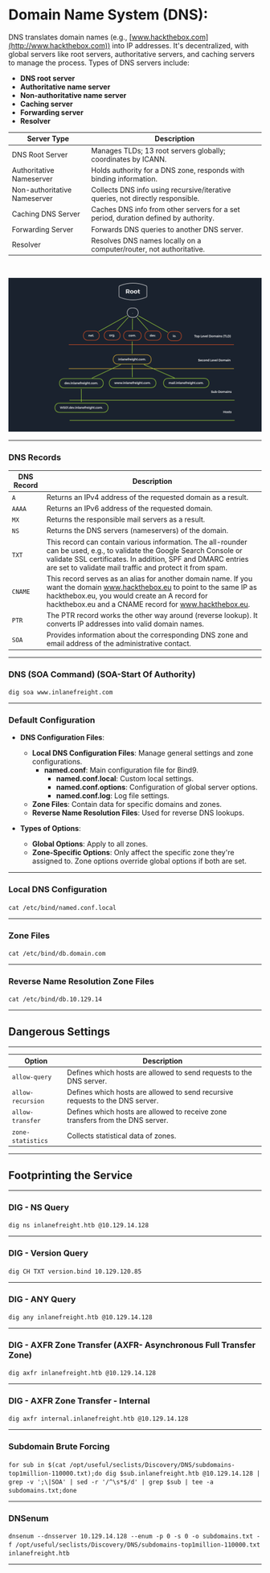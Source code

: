 # Domain Name System (DNS):

DNS translates domain names (e.g., [www.hackthebox.com](http://www.hackthebox.com)) into IP addresses. It's decentralized, with global servers like root servers, authoritative servers, and caching servers to manage the process. Types of DNS servers include:

- **DNS root server**
- **Authoritative name server**
- **Non-authoritative name server**
- **Caching server**
- **Forwarding server**
- **Resolver**

| **Server Type** | **Description** |
| --- | --- |
| DNS Root Server | Manages TLDs; 13 root servers globally; coordinates by ICANN. |
| Authoritative Nameserver | Holds authority for a DNS zone, responds with binding information. |
| Non-authoritative Nameserver | Collects DNS info using recursive/iterative queries, not directly responsible. |
| Caching DNS Server | Caches DNS info from other servers for a set period, duration defined by authority. |
| Forwarding Server | Forwards DNS queries to another DNS server. |
| Resolver | Resolves DNS names locally on a computer/router, not authoritative. |

&nbsp;

![ac2eeabe3a88e5aa18a8984abdb9d743.png](../_resources/ac2eeabe3a88e5aa18a8984abdb9d743.png)

* * *

### DNS Records

| **DNS Record** | **Description** |
| --- | --- |
| `A` | Returns an IPv4 address of the requested domain as a result. |
| `AAAA` | Returns an IPv6 address of the requested domain. |
| `MX` | Returns the responsible mail servers as a result. |
| `NS` | Returns the DNS servers (nameservers) of the domain. |
| `TXT` | This record can contain various information. The all-rounder can be used, e.g., to validate the Google Search Console or validate SSL certificates. In addition, SPF and DMARC entries are set to validate mail traffic and protect it from spam. |
| `CNAME` | This record serves as an alias for another domain name. If you want the domain www.hackthebox.eu to point to the same IP as hackthebox.eu, you would create an A record for hackthebox.eu and a CNAME record for www.hackthebox.eu. |
| `PTR` | The PTR record works the other way around (reverse lookup). It converts IP addresses into valid domain names. |
| `SOA` | Provides information about the corresponding DNS zone and email address of the administrative contact. |

* * *

### DNS (SOA Command) (SOA-Start Of Authority)

`dig soa www.inlanefreight.com`

* * *

### Default Configuration

- **DNS Configuration Files**:
    
    - **Local DNS Configuration Files**: Manage general settings and zone configurations.
        - **named.conf**: Main configuration file for Bind9.
            - **named.conf.local**: Custom local settings.
            - **named.conf.options**: Configuration of global server options.
            - **named.conf.log**: Log file settings.
    - **Zone Files**: Contain data for specific domains and zones.
    - **Reverse Name Resolution Files**: Used for reverse DNS lookups.
- **Types of Options**:
    
    - **Global Options**: Apply to all zones.
    - **Zone-Specific Options**: Only affect the specific zone they're assigned to. Zone options override global options if both are set.

* * *

### Local DNS Configuration

`cat /etc/bind/named.conf.local`

* * *

### Zone Files

`cat /etc/bind/db.domain.com`

* * *

### Reverse Name Resolution Zone Files

`cat /etc/bind/db.10.129.14`

* * *

## Dangerous Settings

* * *

| **Option** | **Description** |
| --- | --- |
| `allow-query` | Defines which hosts are allowed to send requests to the DNS server. |
| `allow-recursion` | Defines which hosts are allowed to send recursive requests to the DNS server. |
| `allow-transfer` | Defines which hosts are allowed to receive zone transfers from the DNS server. |
| `zone-statistics` | Collects statistical data of zones. |

* * *

## Footprinting the Service

* * *

### DIG - NS Query

`dig ns inlanefreight.htb @10.129.14.128`

* * *

### DIG - Version Query

`dig CH TXT version.bind 10.129.120.85`

* * *

### DIG - ANY Query

`dig any inlanefreight.htb @10.129.14.128`

* * *

### DIG - AXFR Zone Transfer (AXFR- Asynchronous Full Transfer Zone)

`dig axfr inlanefreight.htb @10.129.14.128`

* * *

### DIG - AXFR Zone Transfer - Internal

`dig axfr internal.inlanefreight.htb @10.129.14.128`

* * *

### Subdomain Brute Forcing

`for sub in $(cat /opt/useful/seclists/Discovery/DNS/subdomains-top1million-110000.txt);do dig $sub.inlanefreight.htb @10.129.14.128 | grep -v ';\|SOA' | sed -r '/^\s*$/d' | grep $sub | tee -a subdomains.txt;done`

* * *

### DNSenum

`dnsenum --dnsserver 10.129.14.128 --enum -p 0 -s 0 -o subdomains.txt -f /opt/useful/seclists/Discovery/DNS/subdomains-top1million-110000.txt inlanefreight.htb`

* * *
